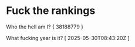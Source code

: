 # Fuck the rankings

Who the hell am I?
{ 38188779 }

What fucking year is it?
[ 2025-05-30T08:43:20Z ]
